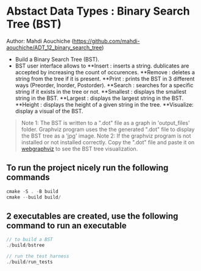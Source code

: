 # Abstact Data Types : Binary Search Tree (BST)

Author: Mahdi Aouchiche (<https://github.com/mahdi-aouchiche/ADT_12_binary_search_tree>)

* Build a Binary Search Tree (BST).
* BST user interface allows to
  **Insert   : inserts a string. dublicates are accepted by increasing the count of occurences.
  **Remove   : deletes a string from the tree if it is present.
  **Print    : prints the BST in 3 different ways (Preorder, Inorder, Postorder).
  **Search   : searches for a specific string if it exists in the tree or not.
  **Smallest : displays the smallest string in the BST.
  **Largest  : displays the largest string in the BST.
  **Height   : displays the height of a given string in the tree.
  **Visualize: display a visual of the BST.

> Note 1: The BST is written to a ".dot" file as a graph in 'output_files' folder. Graphviz program uses the the generated ".dot" file to display the BST tree as a 'jpg' image.
> Note 2: If the graphviz program is not installed or not installed correctly. Copy the ".dot" file and paste it on [webgraphviz][graphviz] to see the BST tree visualization.

## To run the project nicely run the following commands

```c++
cmake -S . -B build
cmake --build build/ 
```

## 2 executables are created, use the following command to run an executable

```c++
// to build a BST
./build/bstree

// run the test harness
./build/run_tests
```

[graphviz]: http://www.webgraphviz.com/
